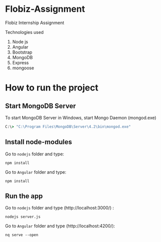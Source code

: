 # Flobiz-Assignment
Flobiz Internship Assignment 

Technologies used
1. Node js
2. Angular
3. Bootstrap
4. MongoDB
5. Express
6. mongoose

# How to run the project
## Start MongoDB Server
To start MongoDB Server in Windows, start Mongo Daemon (mongod.exe)
```cmd
C:\> "C:\Program Files\MongoDB\Server\4.2\bin\mongod.exe"
```
## Install node-modules
Go to `nodejs` folder and type:
```nodejs
npm install
```
Go to `Angular` folder and type:
```Angular
npm install
```
## Run the app
Go to `nodejs` folder and type (http://localhost:3000/) :
```nodejs
nodejs server.js
```

Go to `Angular` folder and type (http://localhost:4200/):
```Angular
nq serve --open
```